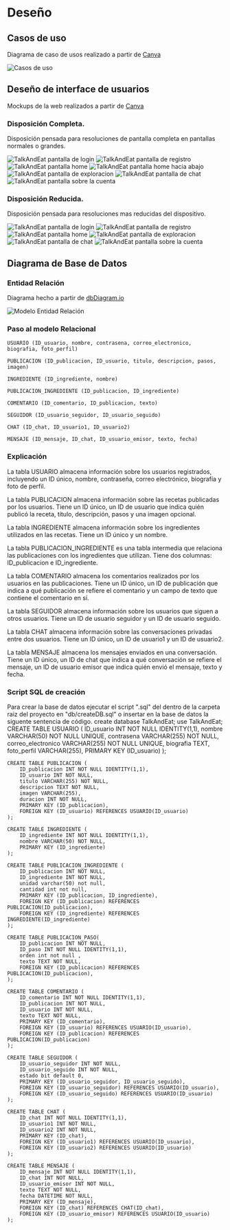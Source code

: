 # Deseño

## Casos de uso

Diagrama de caso de usos realizado a partir de [Canva](https://www.canva.com/)

![Casos de uso](../img/casoUsos.png)

## Deseño de interface de usuarios

Mockups de la web realizados a partir de [Canva](https://www.canva.com/)

### Disposición Completa.

Disposición pensada para resoluciones de pantalla completa en pantallas normales o grandes.

![TalkAndEat pantalla de login](../img/designe/full_size/TalkAndEat_login.png)
![TalkAndEat pantalla de registro](../img/designe/full_size/TalkAndEat_register.png)
![TalkAndEat pantalla home](../img/designe/full_size/TalkAndEat_home01.png)
![TalkAndEat pantalla home hacia abajo](../img/designe/full_size/TalkAndEat_home02.png)
![TalkAndEat pantalla de exploracion](../img/designe/full_size/TalkAndEat_explore.png)
![TalkAndEat pantalla de chat](../img/designe/full_size/TalkAndEat_chat.png)
![TalkAndEat pantalla sobre la cuenta](../img/designe/full_size/TalkAndEat_account.png)

### Disposición Reducida.

Disposición pensada para resoluciones mas reducidas del dispositivo.

![TalkAndEat pantalla de login](../img/designe/reduced_size/TalkAndEat_login.png)
![TalkAndEat pantalla de registro](../img/designe/reduced_size/TalkAndEat_register.png)
![TalkAndEat pantalla home](../img/designe/reduced_size/TalkAndEat_home.png)
![TalkAndEat pantalla de exploracion](../img/designe/reduced_size/TalkAndEat_explore.png)
![TalkAndEat pantalla de chat](../img/designe/reduced_size/TalkAndEat_chat.png)
![TalkAndEat pantalla sobre la cuenta](../img/designe/reduced_size/TalkAndEat_account.png)

## Diagrama de Base de Datos

### Entidad Relación

Diagrama hecho a partir de [dbDiagram.io](https://dbdiagram.io/home)

![Modelo Entidad Relación](../img/db/Entidad-Relacion.png)

### Paso al modelo Relacional

    USUARIO (ID_usuario, nombre, contrasena, correo_electronico, biografia, foto_perfil)

    PUBLICACION (ID_publicacion, ID_usuario, titulo, descripcion, pasos, imagen)

    INGREDIENTE (ID_ingrediente, nombre)

    PUBLICACION_INGREDIENTE (ID_publicacion, ID_ingrediente)

    COMENTARIO (ID_comentario, ID_publicacion, texto)

    SEGUIDOR (ID_usuario_seguidor, ID_usuario_seguido)

    CHAT (ID_chat, ID_usuario1, ID_usuario2)

    MENSAJE (ID_mensaje, ID_chat, ID_usuario_emisor, texto, fecha)

### Explicación

La tabla USUARIO almacena información sobre los usuarios registrados, incluyendo un ID único, nombre, contraseña, correo electrónico, biografía y foto de perfil.

La tabla PUBLICACION almacena información sobre las recetas publicadas por los usuarios. Tiene un ID único, un ID de usuario que indica quién publicó la receta, título, descripción, pasos y una imagen opcional.

La tabla INGREDIENTE almacena información sobre los ingredientes utilizados en las recetas. Tiene un ID único y un nombre.

La tabla PUBLICACION_INGREDIENTE es una tabla intermedia que relaciona las publicaciones con los ingredientes que utilizan. Tiene dos columnas: ID_publicacion e ID_ingrediente.

La tabla COMENTARIO almacena los comentarios realizados por los usuarios en las publicaciones. Tiene un ID único, un ID de publicación que indica a qué publicación se refiere el comentario y un campo de texto que contiene el comentario en sí.

La tabla SEGUIDOR almacena información sobre los usuarios que siguen a otros usuarios. Tiene un ID de usuario seguidor y un ID de usuario seguido.

La tabla CHAT almacena información sobre las conversaciones privadas entre dos usuarios. Tiene un ID único, un ID de usuario1 y un ID de usuario2.

La tabla MENSAJE almacena los mensajes enviados en una conversación. Tiene un ID único, un ID de chat que indica a qué conversación se refiere el mensaje, un ID de usuario emisor que indica quién envió el mensaje, texto y fecha.

### Script SQL de creación

Para crear la base de datos ejecutar el script ".sql" del dentro de la carpeta raiz del proyecto en "db/createDB.sql" o insertar en la base de datos la siguente sentencia de código.
 create database TalkAndEat;
 use TalkAndEat;
   CREATE TABLE USUARIO (
        ID_usuario INT NOT NULL IDENTITY(1,1),
        nombre VARCHAR(50) NOT NULL UNIQUE,
        contrasena VARCHAR(255) NOT NULL,
        correo_electronico VARCHAR(255) NOT NULL UNIQUE,
        biografia TEXT,
        foto_perfil VARCHAR(255),
        PRIMARY KEY (ID_usuario)
    );

    CREATE TABLE PUBLICACION (
        ID_publicacion INT NOT NULL IDENTITY(1,1),
        ID_usuario INT NOT NULL,
        titulo VARCHAR(255) NOT NULL,
        descripcion TEXT NOT NULL,
        imagen VARCHAR(255),
        duracion INT NOT NULL,
        PRIMARY KEY (ID_publicacion),
        FOREIGN KEY (ID_usuario) REFERENCES USUARIO(ID_usuario)
    );

    CREATE TABLE INGREDIENTE (
        ID_ingrediente INT NOT NULL IDENTITY(1,1),
        nombre VARCHAR(50) NOT NULL,
        PRIMARY KEY (ID_ingrediente)
    );

    CREATE TABLE PUBLICACION_INGREDIENTE (
        ID_publicacion INT NOT NULL,
        ID_ingrediente INT NOT NULL,
		unidad varchar(50) not null, 
		cantidad int not null, 
        PRIMARY KEY (ID_publicacion, ID_ingrediente),
        FOREIGN KEY (ID_publicacion) REFERENCES PUBLICACION(ID_publicacion),
        FOREIGN KEY (ID_ingrediente) REFERENCES INGREDIENTE(ID_ingrediente)
    );

    CREATE TABLE PUBLICACION_PASO(
        ID_publicacion INT NOT NULL,
        ID_paso INT NOT NULL IDENTITY(1,1),
        orden int not null ,
        texto TEXT NOT NULL,
        FOREIGN KEY (ID_publicacion) REFERENCES PUBLICACION(ID_publicacion),
    );

    CREATE TABLE COMENTARIO (
        ID_comentario INT NOT NULL IDENTITY(1,1),
        ID_publicacion INT NOT NULL,
        ID_usuario INT NOT NULL,
        texto TEXT NOT NULL,
        PRIMARY KEY (ID_comentario),
        FOREIGN KEY (ID_usuario) REFERENCES USUARIO(ID_usuario),
        FOREIGN KEY (ID_publicacion) REFERENCES PUBLICACION(ID_publicacion)
    );

    CREATE TABLE SEGUIDOR (
        ID_usuario_seguidor INT NOT NULL,
        ID_usuario_seguido INT NOT NULL,
        estado bit default 0,
        PRIMARY KEY (ID_usuario_seguidor, ID_usuario_seguido),
        FOREIGN KEY (ID_usuario_seguidor) REFERENCES USUARIO(ID_usuario),
        FOREIGN KEY (ID_usuario_seguido) REFERENCES USUARIO(ID_usuario)
    );

    CREATE TABLE CHAT (
        ID_chat INT NOT NULL IDENTITY(1,1),
        ID_usuario1 INT NOT NULL,
        ID_usuario2 INT NOT NULL,
        PRIMARY KEY (ID_chat),
        FOREIGN KEY (ID_usuario1) REFERENCES USUARIO(ID_usuario),
        FOREIGN KEY (ID_usuario2) REFERENCES USUARIO(ID_usuario)
    );

    CREATE TABLE MENSAJE (
        ID_mensaje INT NOT NULL IDENTITY(1,1),
        ID_chat INT NOT NULL,
        ID_usuario_emisor INT NOT NULL,
        texto TEXT NOT NULL,
        fecha DATETIME NOT NULL,
        PRIMARY KEY (ID_mensaje),
        FOREIGN KEY (ID_chat) REFERENCES CHAT(ID_chat),
        FOREIGN KEY (ID_usuario_emisor) REFERENCES USUARIO(ID_usuario)
    );